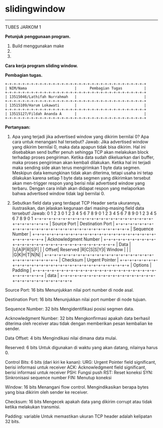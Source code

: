 # slidingwindow
-----------------
TUBES JARKOM 1

**Petunjuk penggunaan program.**
1. Build menggunakan make
2.
3.


**Cara kerja program sliding window.**



**Pembagian tugas.**

	+-+-+-+-+-+-+-+-+-+-+-+-+-+-+-+-+-+-+-+-+-+-+-+-+-+-+-+-+-+-+-+-+
	| NIM/Nama                      |      Pembagian Tugas          |
	+-+-+-+-+-+-+-+-+-+-+-+-+-+-+-+-+-+-+-+-+-+-+-+-+-+-+-+-+-+-+-+-+
	| 13515046/Lathifah Nurrahmah   |                               |
	+-+-+-+-+-+-+-+-+-+-+-+-+-+-+-+-+-+-+-+-+-+-+-+-+-+-+-+-+-+-+-+-+
	| 13515109/Harum Lokawati       |                               |
	+-+-+-+-+-+-+-+-+-+-+-+-+-+-+-+-+-+-+-+-+-+-+-+-+-+-+-+-+-+-+-+-+
	| 13515127/Fildah Ananda A      |                               |
	+-+-+-+-+-+-+-+-+-+-+-+-+-+-+-+-+-+-+-+-+-+-+-+-+-+-+-+-+-+-+-+-+

**Pertanyaan:**
1.	Apa yang terjadi jika advertised window yang dikirim bernilai 0? Apa cara untuk menangani hal tersebut?
Jawab: 
Jika advertised window yang dikirim bernilai 0, maka data apapun tidak bisa dikirim. Hal ini disebabkan send buffer penuh sehingga TCP akan melakukan block terhadap proses pengiriman. Ketika data sudah dikeluarkan dari buffer, maka proses pengiriman akan kembali dilakukan. Ketika hal ini terjadi maka sending side akan terus mengirimkan 1 byte data segmen. Meskipun data kemungkinan tidak akan diterima, tetapi usaha ini tetap dilakukan karena setiap 1 byte data segmen yang dikirimkan tersebut akan men-trigger respon yang berisi nilai advertised window yang terbaru. Dengan cara inilah akan didapat respon yang melaporkan bahwa advertised window tidak lagi bernilai 0.

2.	Sebutkan field data yang terdapat TCP Header serta ukurannya, ilustrasikan, dan jelaskan kegunaan dari masing-masing field data tersebut!
Jawab:
	0                   1                   2                   3
	0 1 2 3 4 5 6 7 8 9 0 1 2 3 4 5 6 7 8 9 0 1 2 3 4 5 6 7 8 9 0 1
	+-+-+-+-+-+-+-+-+-+-+-+-+-+-+-+-+-+-+-+-+-+-+-+-+-+-+-+-+-+-+-+-+
	|          Source Port          |       Destination Port        |
	+-+-+-+-+-+-+-+-+-+-+-+-+-+-+-+-+-+-+-+-+-+-+-+-+-+-+-+-+-+-+-+-+
	|                        Sequence Number                        |
	+-+-+-+-+-+-+-+-+-+-+-+-+-+-+-+-+-+-+-+-+-+-+-+-+-+-+-+-+-+-+-+-+
	|                    Acknowledgment Number                      |
	+-+-+-+-+-+-+-+-+-+-+-+-+-+-+-+-+-+-+-+-+-+-+-+-+-+-+-+-+-+-+-+-+
	|  Data |           |U|A|P|R|S|F|                               |
	| Offset| Reserved  |R|C|S|S|Y|I|            Window             |
	|       |           |G|K|H|T|N|N|                               |
	+-+-+-+-+-+-+-+-+-+-+-+-+-+-+-+-+-+-+-+-+-+-+-+-+-+-+-+-+-+-+-+-+
	|           Checksum            |         Urgent Pointer        |
	+-+-+-+-+-+-+-+-+-+-+-+-+-+-+-+-+-+-+-+-+-+-+-+-+-+-+-+-+-+-+-+-+
	|                    Options                    |    Padding    |
	+-+-+-+-+-+-+-+-+-+-+-+-+-+-+-+-+-+-+-+-+-+-+-+-+-+-+-+-+-+-+-+-+
	|                             data                              |
	+-+-+-+-+-+-+-+-+-+-+-+-+-+-+-+-+-+-+-+-+-+-+-+-+-+-+-+-+-+-+-+-+

   Source Port: 16 bits
   Menunjukkan nilai port number di node asal.

   Destination Port: 16 bits
   Menunjukkan nilai port number di node tujuan.

   Sequence Number: 32 bits
   Mengidentifikasi posisi segmen data.

   Acknowledgment Number: 32 bits
   Mengkonfirmasi apakah data berhasil diterima oleh receiver atau tidak dengan memberikan pesan kembalian ke sender.

   Data Offset: 4 bits
   Mengindikasi nilai dimana data mulai.

   Reserved: 6 bits
   Untuk digunakan di waktu yang akan datang, nilainya harus 0.

   Control Bits: 6 bits (dari kiri ke kanan):
   URG:  Urgent Pointer field significant, berisi informasi untuk receiver
   ACK:  Acknowledgment field significant, berisi informasi untuk receiver
   PSH:  Fungsi push
   RST:  Reset koneksi
   SYN:  Sinkronisasi sequence number
   FIN:  Menutup koneksi

   Window: 16 bits
   Menangani flow control. Mengindikasikan berapa bytes yang bisa dikirim oleh sender ke receiver.

   Checksum: 16 bits
   Mengecek apakah data yang dikirim corrupt atau tidak ketika melakukan transmisi.

   Padding: variable
   Untuk memastikan ukuran TCP header adalah kelipatan 32 bits.

